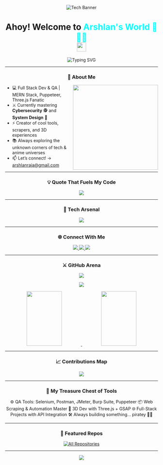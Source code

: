 <p align="center">
  <img src="https://raw.githubusercontent.com/Arshlan-Raza/Arshlan-Raza/main/assets/banner-tech-icons.png" alt="Tech Banner" />
</p>

<h1 align="center">
  Ahoy! Welcome to <span style="color:#00FFFF">Arshlan's World 🌊🏴‍☠️</span>
  <br>
  <img src="https://media.giphy.com/media/hvRJCLFzcasrR4ia7z/giphy.gif" width="30px">
</h1>

<p align="center">
  <img src="https://readme-typing-svg.herokuapp.com?font=Fira+Code&duration=3000&pause=1000&color=00FFFF&center=true&vCenter=true&width=650&lines=MERN+Stack+Developer+%7C+3D+Web+Wizard;Cybersecurity+Enthusiast+%7C+QA+Explorer;Sailing+the+Seas+of+Code+with+Passion+🚀" alt="Typing SVG" />
</p>

---

<h3 align="center">🧭 About Me</h3>

<p align="center">
  <img align="right" width="280" src="https://media.tenor.com/NOYF3f82b_gAAAAC/programmer.gif" />
</p>

- 💻 Full Stack Dev & QA | MERN Stack, Puppeteer, Three.js Fanatic  
- ⚔️ Currently mastering **Cybersecurity** 🕵️ and **System Design** 🧠  
- ⚡ Creator of cool tools, scrapers, and 3D experiences  
- 📚 Always exploring the unknown corners of tech & anime universes  
- 📫 Let’s connect! → arshlanraja@gmail.com  

---

<h3 align="center">💡 Quote That Fuels My Code</h3>

<p align="center">
  <img src="https://readme-typing-svg.herokuapp.com?font=Fira+Code&pause=2000&color=00FFFF&center=true&vCenter=true&width=800&lines=The+only+way+to+do+great+work+is+to+love+what+you+do+–+Steve+Jobs.;Keep+coding,+keep+sailing+%F0%9F%8F%B4!" />
</p>

---

<h3 align="center">🔧 Tech Arsenal</h3>

<p align="center">
  <img src="https://skillicons.dev/icons?i=react,nodejs,express,mongodb,js,ts,html,css,tailwind,threejs,vscode,git,postman,java,cpp,python,bash" />
</p>

---

<h3 align="center">🌐 Connect With Me</h3>

<p align="center">
  <a href="https://www.linkedin.com/in/arshlan-raza-82674719a/" target="_blank">
    <img src="https://img.shields.io/badge/LinkedIn-%2300FFFF?style=for-the-badge&logo=linkedin&logoColor=black"/>
  </a>
  <a href="https://twitter.com/arshlan_raza" target="_blank">
    <img src="https://img.shields.io/badge/Twitter-%2300FFFF?style=for-the-badge&logo=twitter&logoColor=black"/>
  </a>
  <a href="https://www.instagram.com/_arslan_rza/" target="_blank">
    <img src="https://img.shields.io/badge/Instagram-%2300FFFF?style=for-the-badge&logo=instagram&logoColor=black"/>
  </a>
</p>

---

<h3 align="center">⚔️ GitHub Arena</h3>

<p align="center">
  <a href="https://github.com/Arshlan-Raza">
    <img src="https://github-readme-streak-stats.herokuapp.com/?user=Arshlan-Raza&theme=react&ring=00FFFF&fire=00FFFF&currStreakLabel=00FFFF" />
  </a>
</p>

<p align="center">
  <a href="https://github.com/Arshlan-Raza">
    <img src="https://github-profile-summary-cards.vercel.app/api/cards/profile-details?username=Arshlan-Raza&theme=github_dark&color=00FFFF" />
  </a>
</p>

<p align="center">
  <a href="https://github.com/Arshlan-Raza">
    <img height="180px" width="48%" src="https://github-readme-stats.vercel.app/api?username=Arshlan-Raza&show_icons=true&theme=radical&icon_color=00FFFF&text_color=00FFFF" />
    <img height="180px" width="48%" src="https://github-readme-stats.vercel.app/api/top-langs/?username=Arshlan-Raza&layout=compact&theme=radical&text_color=00FFFF" />
  </a>
</p>

---

<h3 align="center">📈 Contributions Map</h3>

<p align="center">
  <a href="https://github.com/Arshlan-Raza">
    <img src="https://github-readme-activity-graph.vercel.app/graph?username=Arshlan-Raza&theme=react-dark&area=true&color=00ffff&point=00ffff&hide_border=true" />
  </a>
</p>

---

<h3 align="center">🧰 My Treasure Chest of Tools</h3>

<p align="center">
  ⚙️ QA Tools: Selenium, Postman, JMeter, Burp Suite, Puppeteer  
  📦 Web Scraping & Automation Master  
  🚀 3D Dev with Three.js + GSAP  
  🌐 Full-Stack Projects with API Integration  
  🛠️ Always building something... piratey 🏴‍☠️
</p>

---

<h3 align="center">📝 Featured Repos</h3>

<p align="center">
  <a href="https://github.com/Arshlan-Raza">
    <img alt="All Repositories" src="https://img.shields.io/badge/-Explore%20My%20Repos-00FFFF?style=for-the-badge&logo=github&logoColor=black"/>
  </a>
</p>

---

<p align="center">
  <img src="https://capsule-render.vercel.app/api?type=waving&color=gradient&height=150&section=footer"/>
</p>
